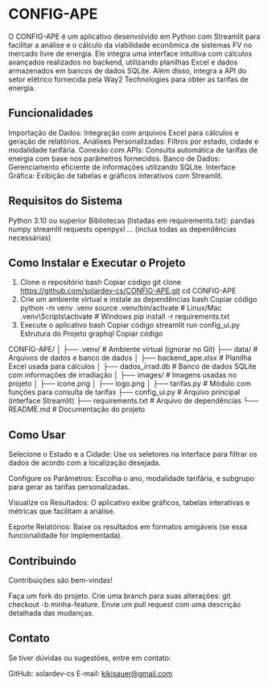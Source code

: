 # CONFIG-APE

O CONFIG-APE é um aplicativo desenvolvido em Python com Streamlit para facilitar a análise e o cálculo da viabilidade econômica de sistemas FV no mercado livre de energia. Ele integra uma interface intuitiva com cálculos avançados realizados no backend, utilizando planilhas Excel e dados armazenados em bancos de dados SQLite. Além disso, integra a API do setor elétrico fornecida pela Way2 Technologies para obter as tarifas de energia.

## Funcionalidades
Importação de Dados: Integração com arquivos Excel para cálculos e geração de relatórios.
Análises Personalizadas: Filtros por estado, cidade e modalidade tarifária.
Conexão com APIs: Consulta automática de tarifas de energia com base nos parâmetros fornecidos.
Banco de Dados: Gerenciamento eficiente de informações utilizando SQLite.
Interface Gráfica: Exibição de tabelas e gráficos interativos com Streamlit.

## Requisitos do Sistema
Python 3.10 ou superior
Bibliotecas (listadas em requirements.txt):
pandas
numpy
streamlit
requests
openpyxl
... (inclua todas as dependências necessárias)

## Como Instalar e Executar o Projeto
1. Clone o repositório
bash
Copiar código
git clone https://github.com/solardev-cs/CONFIG-APE.git
cd CONFIG-APE
2. Crie um ambiente virtual e instale as dependências
bash
Copiar código
python -m venv .venv
source .venv/bin/activate  # Linux/Mac
.venv\Scripts\activate     # Windows
pip install -r requirements.txt
3. Execute o aplicativo
bash
Copiar código
streamlit run config_ui.py
Estrutura do Projeto
graphql
Copiar código

CONFIG-APE/
│
├── .venv/                  # Ambiente virtual (ignorar no Git)
├── data/                   # Arquivos de dados e banco de dados
│   ├── backend_ape.xlsx    # Planilha Excel usada para cálculos
│   ├── dados_irrad.db      # Banco de dados SQLite com informações de irradiação
│
├── images/                 # Imagens usadas no projeto
│   ├── icone.png
│   ├── logo.png
│
├── tarifas.py              # Módulo com funções para consulta de tarifas
├── config_ui.py            # Arquivo principal (interface Streamlit)
├── requirements.txt        # Arquivo de dependências
└── README.md               # Documentação do projeto

## Como Usar
Selecione o Estado e a Cidade:
Use os seletores na interface para filtrar os dados de acordo com a localização desejada.

Configure os Parâmetros:
Escolha o ano, modalidade tarifária, e subgrupo para gerar as tarifas personalizadas.

Visualize os Resultados:
O aplicativo exibe gráficos, tabelas interativas e métricas que facilitam a análise.

Exporte Relatórios:
Baixe os resultados em formatos amigáveis (se essa funcionalidade for implementada).

## Contribuindo
Contribuições são bem-vindas!

Faça um fork do projeto.
Crie uma branch para suas alterações: git checkout -b minha-feature.
Envie um pull request com uma descrição detalhada das mudanças.

## Contato
Se tiver dúvidas ou sugestões, entre em contato:

GitHub: solardev-cs
E-mail: kikisauer@gmail.com

